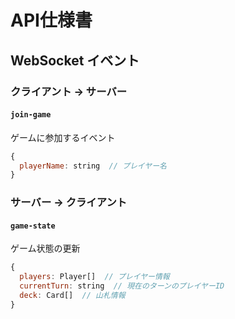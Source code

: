 
# API仕様書

## WebSocket イベント

### クライアント → サーバー

#### `join-game`
ゲームに参加するイベント
```javascript
{
  playerName: string  // プレイヤー名
}
```

### サーバー → クライアント

#### `game-state`
ゲーム状態の更新
```javascript
{
  players: Player[]  // プレイヤー情報
  currentTurn: string  // 現在のターンのプレイヤーID
  deck: Card[]  // 山札情報
}
```
